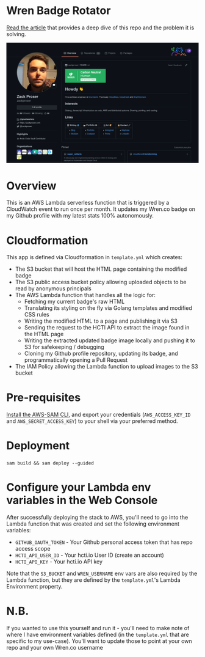 # Wren Badge Rotator

[Read the article](https://medium.com/) that provides a deep dive of this repo and the problem it is solving. 

![Wren Badge Rotator](./img/github-profile.png)

# Overview

This is an AWS Lambda serverless function that is triggered by a CloudWatch event to run once per month. It updates my Wren.co badge on my Github profile with my latest stats 100% autonomously. 

# Cloudformation

This app is defined via Cloudformation in `template.yml` which creates: 
* The S3 bucket that will host the HTML page containing the modified badge 
* The S3 public access bucket policy allowing uploaded objects to be read by anonymous principals
* The AWS Lambda function that handles all the logic for: 
	* Fetching my current badge's raw HTML 
	* Translating its styling on the fly via Golang templates and modified CSS rules 
	* Writing the modified HTML to a page and publishing it via S3
	* Sending the request to the HCTI API to extract the image found in the HTML page 
	* Writing the extracted updated badge image locally and pushing it to S3 for safekeeping / debugging
	* Cloning my Github profile repository, updating its badge, and programmatically opening a Pull Request  
* The IAM Policy allowing the Lambda function to upload images to the S3 bucket 

# Pre-requisites 

[Install the AWS-SAM CLI](https://docs.aws.amazon.com/serverless-application-model/latest/developerguide/serverless-sam-cli-install.html), and export your credentials (`AWS_ACCESS_KEY_ID` and `AWS_SECRET_ACCESS_KEY`) to your shell via your preferred method. 

# Deployment 

`sam build && sam deploy --guided`

# Configure your Lambda env variables in the Web Console

After successfully deploying the stack to AWS, you'll need to go into the Lambda function that was created and set the following environment variables: 

* `GITHUB_OAUTH_TOKEN` - Your Github personal access token that has repo access scope
* `HCTI_API_USER_ID` - Your hcti.io User ID (create an account)
* `HCTI_API_KEY` - Your hcti.io API key 

Note that the `S3_BUCKET` and `WREN_USERNAME` env vars are also required by the Lambda function, but they are defined by the `template.yml`'s Lambda Environment property.

# N.B. 

If you wanted to use this yourself and run it - you'll need to make note of where I have environment variables defined (in the `template.yml` that are specific to my use-case). You'll want to update those to point at your own repo and your own Wren.co username
